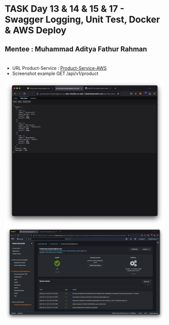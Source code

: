 # TASK Day 13 & 14 & 15 & 17 - Swagger Logging, Unit Test, Docker & AWS Deploy
## Mentee : Muhammad Aditya Fathur Rahman
#
- URL Product-Service : [Product-Service-AWS](http://productservicespringboot-env.eba-v2ez5ijv.us-east-1.elasticbeanstalk.com/api/v1/product)
- Screenshot example GET /api/v1/product

![Alt text](sc-getall.png?raw=true "Sample hit endpoint")
![Alt text](sc-aws.png?raw=true "aws application")